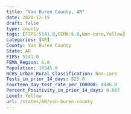 ```yaml
---
title: "Van Buren County, AR"
date: 2020-12-15
draft: false
type: county
tags: [FIPS:5141.0,FEMA:6.0,Non-core,Yellow]
categories: [AR]
County: Van Buren County
State: AR
FIPS: 5141.0
FEMA_Region: 6.0
Population: 16545.0
NCHS_Urban_Rural_Classification: Non-core
Tests_in_prior_14_days: 825.0
Fourteen_day_test_rate_per_100000: 4986.0
Percent_Positivity_in_prior_14_days: 0.067
Level: Yellow
url: /states/AR/van-buren-county
---
```



